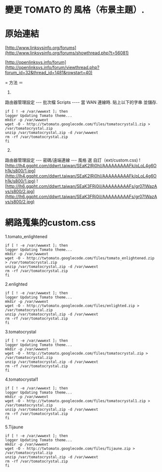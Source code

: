 # 變更 TOMATO 的 風格（布景主題）. #


# 原始連結 #

[http://www.linksysinfo.org/forums](http://www.linksysinfo.org/forums/showthread.php?t=56081)

[http://openlinksys.info/forum](http://openlinksys.info/forum/viewthread.php?forum_id=32&thread_id=1481&rowstart=40)



= 方法 ＝

1.
路由器管理設定 --- 批次檔 Scripts ---- 當 WAN 連線時.
貼上以下的字串 並儲存.

```
if [ ! -e /var/wwwext ]; then
logger Updating Tomato theme...
mkdir -p /var/wwwext
wget -O - http://twtomato.googlecode.com/files/tomatocrystal1.zip > /var/tomatocrystal.zip
unzip /var/tomatocrystal.zip -d /var/wwwext
rm -rf /var/tomatocrystal.zip
fi
```

2.
路由器管理設定 --- 密碼/遠端連線 --- 風格
選 自訂（ext/custom.css)
![http://lh4.ggpht.com/ddwrt.taiwan/SEaK2lRj0hI/AAAAAAAAAFk/pLoL4g6Oh1k/s800/1.jpg](http://lh4.ggpht.com/ddwrt.taiwan/SEaK2lRj0hI/AAAAAAAAAFk/pLoL4g6Oh1k/s800/1.jpg)
![http://lh6.ggpht.com/ddwrt.taiwan/SEaK3FRj0iI/AAAAAAAAAFs/gr07lWazAvs/s800/2.jpg](http://lh6.ggpht.com/ddwrt.taiwan/SEaK3FRj0iI/AAAAAAAAAFs/gr07lWazAvs/s800/2.jpg)

# 網路蒐集的custom.css #
1.tomato\_enlightened

```
if [ ! -e /var/wwwext ]; then
logger Updating Tomato theme...
mkdir -p /var/wwwext
wget -O - http://twtomato.googlecode.com/files/tomato_enlightened.zip > /var/tomatocrystal.zip
unzip /var/tomatocrystal.zip -d /var/wwwext
rm -rf /var/tomatocrystal.zip
fi
```

2.enlighted
```
if [ ! -e /var/wwwext ]; then
logger Updating Tomato theme...
mkdir -p /var/wwwext
wget -O - http://twtomato.googlecode.com/files/enlighted.zip > /var/tomatocrystal.zip
unzip /var/tomatocrystal.zip -d /var/wwwext
rm -rf /var/tomatocrystal.zip
fi
```

3.tomatocrystal

```
if [ ! -e /var/wwwext ]; then
logger Updating Tomato theme...
mkdir -p /var/wwwext
wget -O - http://twtomato.googlecode.com/files/tomatocrystal.zip > /var/tomatocrystal.zip
unzip /var/tomatocrystal.zip -d /var/wwwext
rm -rf /var/tomatocrystal.zip
fi
```

4.tomatocrystal1

```
if [ ! -e /var/wwwext ]; then
logger Updating Tomato theme...
mkdir -p /var/wwwext
wget -O - http://twtomato.googlecode.com/files/tomatocrystal1.zip > /var/tomatocrystal.zip
unzip /var/tomatocrystal.zip -d /var/wwwext
rm -rf /var/tomatocrystal.zip
fi
```

5.Tijaune

```
if [ ! -e /var/wwwext ]; then
logger Updating Tomato theme...
mkdir -p /var/wwwext
wget -O - http://twtomato.googlecode.com/files/Tijaune.zip > /var/tomatocrystal.zip
unzip /var/tomatocrystal.zip -d /var/wwwext
rm -rf /var/tomatocrystal.zip
fi
```